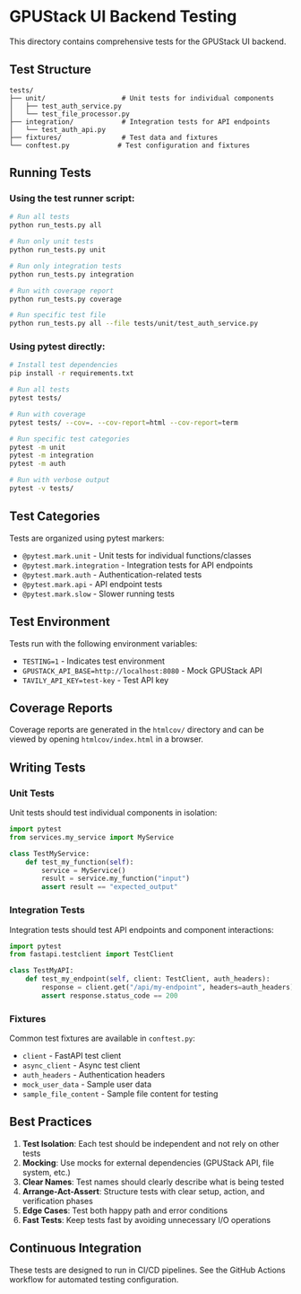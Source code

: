 # GPUStack UI Backend Testing

This directory contains comprehensive tests for the GPUStack UI backend.

## Test Structure

```
tests/
├── unit/                   # Unit tests for individual components
│   ├── test_auth_service.py
│   └── test_file_processor.py
├── integration/            # Integration tests for API endpoints
│   └── test_auth_api.py
├── fixtures/               # Test data and fixtures
└── conftest.py            # Test configuration and fixtures
```

## Running Tests

### Using the test runner script:

```bash
# Run all tests
python run_tests.py all

# Run only unit tests
python run_tests.py unit

# Run only integration tests
python run_tests.py integration

# Run with coverage report
python run_tests.py coverage

# Run specific test file
python run_tests.py all --file tests/unit/test_auth_service.py
```

### Using pytest directly:

```bash
# Install test dependencies
pip install -r requirements.txt

# Run all tests
pytest tests/

# Run with coverage
pytest tests/ --cov=. --cov-report=html --cov-report=term

# Run specific test categories
pytest -m unit
pytest -m integration
pytest -m auth

# Run with verbose output
pytest -v tests/
```

## Test Categories

Tests are organized using pytest markers:

- `@pytest.mark.unit` - Unit tests for individual functions/classes
- `@pytest.mark.integration` - Integration tests for API endpoints
- `@pytest.mark.auth` - Authentication-related tests
- `@pytest.mark.api` - API endpoint tests
- `@pytest.mark.slow` - Slower running tests

## Test Environment

Tests run with the following environment variables:

- `TESTING=1` - Indicates test environment
- `GPUSTACK_API_BASE=http://localhost:8080` - Mock GPUStack API
- `TAVILY_API_KEY=test-key` - Test API key

## Coverage Reports

Coverage reports are generated in the `htmlcov/` directory and can be viewed by opening `htmlcov/index.html` in a browser.

## Writing Tests

### Unit Tests

Unit tests should test individual components in isolation:

```python
import pytest
from services.my_service import MyService

class TestMyService:
    def test_my_function(self):
        service = MyService()
        result = service.my_function("input")
        assert result == "expected_output"
```

### Integration Tests

Integration tests should test API endpoints and component interactions:

```python
import pytest
from fastapi.testclient import TestClient

class TestMyAPI:
    def test_my_endpoint(self, client: TestClient, auth_headers):
        response = client.get("/api/my-endpoint", headers=auth_headers)
        assert response.status_code == 200
```

### Fixtures

Common test fixtures are available in `conftest.py`:

- `client` - FastAPI test client
- `async_client` - Async test client
- `auth_headers` - Authentication headers
- `mock_user_data` - Sample user data
- `sample_file_content` - Sample file content for testing

## Best Practices

1. **Test Isolation**: Each test should be independent and not rely on other tests
2. **Mocking**: Use mocks for external dependencies (GPUStack API, file system, etc.)
3. **Clear Names**: Test names should clearly describe what is being tested
4. **Arrange-Act-Assert**: Structure tests with clear setup, action, and verification phases
5. **Edge Cases**: Test both happy path and error conditions
6. **Fast Tests**: Keep tests fast by avoiding unnecessary I/O operations

## Continuous Integration

These tests are designed to run in CI/CD pipelines. See the GitHub Actions workflow for automated testing configuration.
